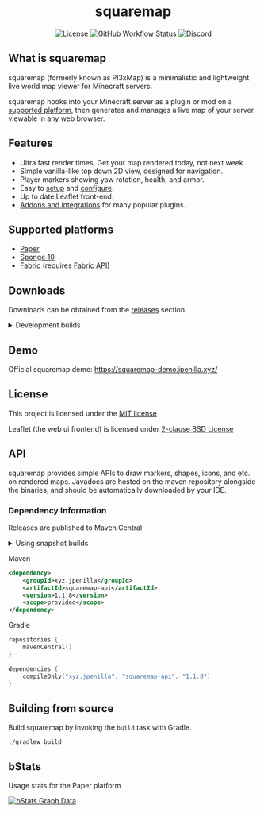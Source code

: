 <div align="center">

# squaremap

[![License](https://img.shields.io/badge/license-MIT-blue)](LICENSE)
[![GitHub Workflow Status](https://img.shields.io/github/workflow/status/jpenilla/squaremap/Build)](https://github.com/jpenilla/squaremap/actions)
[![Discord](https://img.shields.io/discord/390942438061113344?color=8C9CFE&label=discord&logo=discord&logoColor=white)](https://discord.gg/PHpuzZS)

</div>

## What is squaremap

squaremap (formerly known as Pl3xMap) is a minimalistic and lightweight live world map viewer for Minecraft servers.

squaremap hooks into your Minecraft server as a plugin or mod on a [supported platform](#supported-platforms), then generates and manages a live map of your server, viewable in any web browser.

## Features

* Ultra fast render times. Get your map rendered today, not next week.
* Simple vanilla-like top down 2D view, designed for navigation.
* Player markers showing yaw rotation, health, and armor.
* Easy to [setup](https://github.com/jpenilla/squaremap/wiki/Installation) and [configure](https://github.com/jpenilla/squaremap/wiki/Default-config.yml).
* Up to date Leaflet front-end.
* [Addons and integrations](https://github.com/jpenilla/squaremap/wiki/Addons) for many popular plugins.

## Supported platforms

- [Paper](https://papermc.io/)
- [Sponge 10](https://www.spongepowered.org/)
- [Fabric](https://fabricmc.net/) (requires [Fabric API](https://www.curseforge.com/minecraft/mc-mods/fabric-api))

## Downloads

Downloads can be obtained from the [releases](https://github.com/jpenilla/squaremap/releases) section.

<details>
<summary>Development builds</summary>

> Development builds are available at https://jenkins.jpenilla.xyz/job/squaremap/
</details>

## Demo

Official squaremap demo: https://squaremap-demo.jpenilla.xyz/

## License

This project is licensed under the [MIT license](https://github.com/jpenilla/squaremap/blob/master/LICENSE)

Leaflet (the web ui frontend) is licensed under [2-clause BSD License](https://github.com/Leaflet/Leaflet/blob/master/LICENSE)

## API

squaremap provides simple APIs to draw markers, shapes, icons, and etc. on rendered maps. Javadocs are hosted on the maven repository alongside the binaries, and should be automatically downloaded by your IDE. 

### Dependency Information

Releases are published to Maven Central

<details>
<summary>Using snapshot builds</summary>

> Snapshot builds are available on the Sonatype snapshots maven repository: `https://s01.oss.sonatype.org/content/repositories/snapshots/`
>
> Consult your build tool's documentation for details on adding maven repositories to your project.
</details>

Maven
```xml
<dependency>
    <groupId>xyz.jpenilla</groupId>
    <artifactId>squaremap-api</artifactId>
    <version>1.1.8</version>
    <scope>provided</scope>
</dependency>
```

Gradle
```kotlin
repositories {
    mavenCentral()
}

dependencies {
    compileOnly("xyz.jpenilla", "squaremap-api", "1.1.8")
}
```

## Building from source

Build squaremap by invoking the `build` task with Gradle.

```
./gradlew build
```

## bStats

Usage stats for the Paper platform

[![bStats Graph Data](https://bstats.org/signatures/bukkit/squaremap.svg)](https://bstats.org/plugin/bukkit/squaremap/13571)
